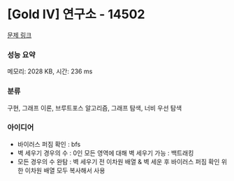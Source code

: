 # [Gold IV] 연구소 - 14502 

[문제 링크](https://www.acmicpc.net/problem/14502) 

### 성능 요약

메모리: 2028 KB, 시간: 236 ms

### 분류

구현, 그래프 이론, 브루트포스 알고리즘, 그래프 탐색, 너비 우선 탐색

### 아이디어
- 바이러스 퍼짐 확인 : bfs
- 벽 세우기 경우의 수 : 0인 모든 영역에 대해 벽 세우기 가능 : 백트래킹
- 모든 경우의 수 완탐 : 벽 세우기 전 이차원 배열 & 벽 세운 후 바이러스 퍼짐 확인 위한 이차원 배열 모두 복사해서 사용

